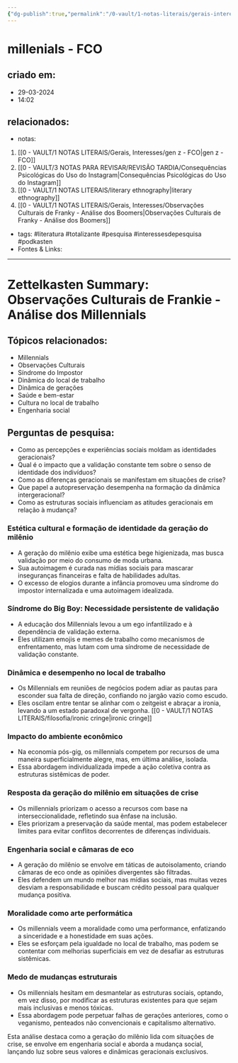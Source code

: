 ```yaml
---
{"dg-publish":true,"permalink":"/0-vault/1-notas-literais/gerais-interesses/observacoes-culturais-de-frankie-analise-dos-millennials/","tags":["literatura","totalizante","pesquisa","interessesdepesquisa","podkasten"],"dgHomeLink":true,"dgShowLocalGraph":true,"dgShowFileTree":true,"dgEnableSearch":true}
---
```


# millenials - FCO

## criado em: 
- 29-03-2024
- 14:02
## relacionados:
- notas:
1. [[0 - VAULT/1 NOTAS LITERAIS/Gerais, Interesses/gen z - FCO\|gen z - FCO]]
2. [[0 - VAULT/3 NOTAS PARA REVISAR/REVISÃO TARDIA/Consequências Psicológicas do Uso do Instagram\|Consequências Psicológicas do Uso do Instagram]]
3. [[0 - VAULT/1 NOTAS LITERAIS/literary ethnography\|literary ethnography]]
4. [[0 - VAULT/1 NOTAS LITERAIS/Gerais, Interesses/Observações Culturais de Franky - Análise dos Boomers\|Observações Culturais de Franky - Análise dos Boomers]]
- tags: #literatura #totalizante #pesquisa #interessesdepesquisa #podkasten 
- Fontes & Links: 
---

# Zettelkasten Summary: Observações Culturais de Frankie - Análise dos Millennials

## Tópicos relacionados:
- Millennials
- Observações Culturais
- Síndrome do Impostor
- Dinâmica do local de trabalho
- Dinâmica de gerações
- Saúde e bem-estar
- Cultura no local de trabalho
- Engenharia social

## Perguntas de pesquisa:
- Como as percepções e experiências sociais moldam as identidades geracionais?
- Qual é o impacto que a validação constante tem sobre o senso de identidade dos indivíduos?
- Como as diferenças geracionais se manifestam em situações de crise?
- Que papel a autopreservação desempenha na formação da dinâmica intergeracional?
- Como as estruturas sociais influenciam as atitudes geracionais em relação à mudança?

### Estética cultural e formação de identidade da geração do milênio
- A geração do milênio exibe uma estética bege higienizada, mas busca validação por meio do consumo de moda urbana.
- Sua autoimagem é curada nas mídias sociais para mascarar inseguranças financeiras e falta de habilidades adultas.
- O excesso de elogios durante a infância promoveu uma síndrome do impostor internalizada e uma autoimagem idealizada.

### Síndrome do Big Boy: Necessidade persistente de validação
- A educação dos Millennials levou a um ego infantilizado e à dependência de validação externa.
- Eles utilizam emojis e memes de trabalho como mecanismos de enfrentamento, mas lutam com uma síndrome de necessidade de validação constante.

### Dinâmica e desempenho no local de trabalho
- Os Millennials em reuniões de negócios podem adiar as pautas para esconder sua falta de direção, confiando no jargão vazio como escudo.
- Eles oscilam entre tentar se alinhar com o zeitgeist e abraçar a ironia, levando a um estado paradoxal de vergonha. [[0 - VAULT/1 NOTAS LITERAIS/filosofia/ironic cringe\|ironic cringe]]

### Impacto do ambiente econômico
- Na economia pós-gig, os millennials competem por recursos de uma maneira superficialmente alegre, mas, em última análise, isolada.
- Essa abordagem individualizada impede a ação coletiva contra as estruturas sistêmicas de poder.

### Resposta da geração do milênio em situações de crise
- Os millennials priorizam o acesso a recursos com base na interseccionalidade, refletindo sua ênfase na inclusão.
- Eles priorizam a preservação da saúde mental, mas podem estabelecer limites para evitar conflitos decorrentes de diferenças individuais.

### Engenharia social e câmaras de eco
- A geração do milênio se envolve em táticas de autoisolamento, criando câmaras de eco onde as opiniões divergentes são filtradas.
- Eles defendem um mundo melhor nas mídias sociais, mas muitas vezes desviam a responsabilidade e buscam crédito pessoal para qualquer mudança positiva.

### Moralidade como arte performática
- Os millennials veem a moralidade como uma performance, enfatizando a sinceridade e a honestidade em suas ações.
- Eles se esforçam pela igualdade no local de trabalho, mas podem se contentar com melhorias superficiais em vez de desafiar as estruturas sistêmicas.

### Medo de mudanças estruturais
- Os millennials hesitam em desmantelar as estruturas sociais, optando, em vez disso, por modificar as estruturas existentes para que sejam mais inclusivas e menos tóxicas.
- Essa abordagem pode perpetuar falhas de gerações anteriores, como o veganismo, penteados não convencionais e capitalismo alternativo.

Esta análise destaca como a geração do milênio lida com situações de crise, se envolve em engenharia social e aborda a mudança social, lançando luz sobre seus valores e dinâmicas geracionais exclusivos.

